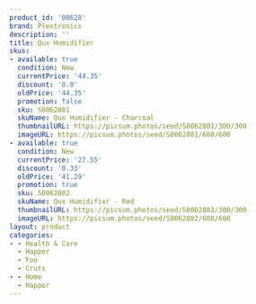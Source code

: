 ```yaml
---
product_id: '00628'
brand: Plextronics
description: ''
title: Qux Humidifier
skus:
- available: true
  condition: New
  currentPrice: '44.35'
  discount: '0.0'
  oldPrice: '44.35'
  promotion: false
  sku: S0062801
  skuName: Qux Humidifier - Charcoal
  thumbnailURL: https://picsum.photos/seed/S0062801/300/300
  imageURL: https://picsum.photos/seed/S0062801/600/600
- available: true
  condition: New
  currentPrice: '27.55'
  discount: '0.33'
  oldPrice: '41.29'
  promotion: true
  sku: S0062802
  skuName: Qux Humidifier - Red
  thumbnailURL: https://picsum.photos/seed/S0062802/300/300
  imageURL: https://picsum.photos/seed/S0062802/600/600
layout: product
categories:
- - Health & Care
  - Happor
  - Foo
  - Cruts
- - Home
  - Happor
---
```

